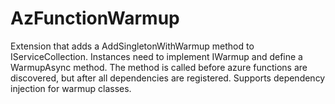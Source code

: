 # AzFunctionWarmup
Extension that adds a AddSingletonWithWarmup method to IServiceCollection. Instances need to implement IWarmup and define a WarmupAsync method. The method is called before azure functions are discovered, but after all dependencies are registered. Supports dependency injection for warmup classes.
